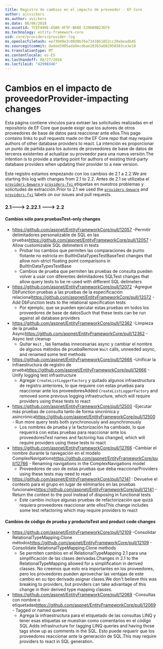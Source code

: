 ```yaml
---
title: Registro de cambios en el impacto de proveedor - EF Core
author: ajcvickers
ms.author: avickers
ms.date: 08/08/2018
ms.assetid: 7CEF496E-A5B0-4F5F-B68E-529609B23EF9
ms.technology: entity-framework-core
uid: core/providers/provider-log
ms.openlocfilehash: ee73940e3c0030b76e73438b1852cc29ebeadb45
ms.sourcegitcommit: dadee5905ada9ecdbae28363a682950383ce3e10
ms.translationtype: MT
ms.contentlocale: es-ES
ms.lasthandoff: 08/27/2018
ms.locfileid: "42998346"
---
```

# <a name="provider-impacting-changes"></a><span data-ttu-id="a5092-102">Cambios en el impacto de proveedor</span><span class="sxs-lookup"><span data-stu-id="a5092-102">Provider-impacting changes</span></span>

<span data-ttu-id="a5092-103">Esta página contiene vínculos para extraer las solicitudes realizadas en el repositorio de EF Core que puede exigir que los autores de otros proveedores de base de datos para reaccionar ante ellos.</span><span class="sxs-lookup"><span data-stu-id="a5092-103">This page contains links to pull requests made on the EF Core repo that may require authors of other database providers to react.</span></span> <span data-ttu-id="a5092-104">La intención es proporcionar un punto de partida para los autores de proveedores de base de datos de terceros existentes al actualizar su proveedor para una nueva versión.</span><span class="sxs-lookup"><span data-stu-id="a5092-104">The intention is to provide a starting point for authors of existing third-party database providers when updating their provider to a new version.</span></span>

<span data-ttu-id="a5092-105">Este registro estamos empezando con los cambios de 2.1 a 2.2.</span><span class="sxs-lookup"><span data-stu-id="a5092-105">We are starting this log with changes from 2.1 to 2.2.</span></span> <span data-ttu-id="a5092-106">Antes de 2.1 se utilizaba el [ `providers-beware` ](https://github.com/aspnet/EntityFrameworkCore/labels/providers-beware) y [ `providers-fyi` ](https://github.com/aspnet/EntityFrameworkCore/labels/providers-fyi) etiquetas en nuestros problemas y solicitudes de extracción.</span><span class="sxs-lookup"><span data-stu-id="a5092-106">Prior to 2.1 we used the [`providers-beware`](https://github.com/aspnet/EntityFrameworkCore/labels/providers-beware) and [`providers-fyi`](https://github.com/aspnet/EntityFrameworkCore/labels/providers-fyi) labels on our issues and pull requests.</span></span>

### <a name="21-----22"></a><span data-ttu-id="a5092-107">2.1---> 2.2</span><span class="sxs-lookup"><span data-stu-id="a5092-107">2.1 ---> 2.2</span></span>

#### <a name="test-only-changes"></a><span data-ttu-id="a5092-108">Cambios sólo para pruebas</span><span class="sxs-lookup"><span data-stu-id="a5092-108">Test-only changes</span></span>

* <span data-ttu-id="a5092-109">https://github.com/aspnet/EntityFrameworkCore/pull/12057 -Permitir delimitadores personalizable de SQL en las pruebas</span><span class="sxs-lookup"><span data-stu-id="a5092-109">https://github.com/aspnet/EntityFrameworkCore/pull/12057 - Allow customizable SQL delimeters in tests</span></span>
  * <span data-ttu-id="a5092-110">Probar los cambios que permiten las comparaciones de punto flotante no estricta en BuiltInDataTypesTestBase</span><span class="sxs-lookup"><span data-stu-id="a5092-110">Test changes that allow non-strict floating point comparisons in BuiltInDataTypesTestBase</span></span>
  * <span data-ttu-id="a5092-111">Cambios de prueba que permiten las pruebas de consulta pueden volver a usar con diferentes delimitadores SQL</span><span class="sxs-lookup"><span data-stu-id="a5092-111">Test changes that allow query tests to be re-used with different SQL delimeters</span></span>
* <span data-ttu-id="a5092-112">https://github.com/aspnet/EntityFrameworkCore/pull/12072 -Agregue DbFunction pruebas a las pruebas de la especificación relacional</span><span class="sxs-lookup"><span data-stu-id="a5092-112">https://github.com/aspnet/EntityFrameworkCore/pull/12072 - Add DbFunction tests to the relational specification tests</span></span>
  * <span data-ttu-id="a5092-113">Por ejemplo, que se pueden ejecutar estas pruebas en todos los proveedores de base de datos</span><span class="sxs-lookup"><span data-stu-id="a5092-113">Such that these tests can be run against all database providers</span></span>
* <span data-ttu-id="a5092-114">https://github.com/aspnet/EntityFrameworkCore/pull/12362 -Limpieza de la prueba Async</span><span class="sxs-lookup"><span data-stu-id="a5092-114">https://github.com/aspnet/EntityFrameworkCore/pull/12362 - Async test cleanup</span></span>
  * <span data-ttu-id="a5092-115">Quitar `Wait` , las llamadas innecesarias async y cambiar el nombre de algunos métodos de prueba</span><span class="sxs-lookup"><span data-stu-id="a5092-115">Remove `Wait` calls, unneeded async, and renamed some test methods</span></span>
* <span data-ttu-id="a5092-116">https://github.com/aspnet/EntityFrameworkCore/pull/12666 -Unificar la infraestructura de registro de prueba</span><span class="sxs-lookup"><span data-stu-id="a5092-116">https://github.com/aspnet/EntityFrameworkCore/pull/12666 - Unify logging test infrastructure</span></span>
  * <span data-ttu-id="a5092-117">Agregar `CreateListLoggerFactory` y quitado algunos infraestructura de registro anteriores, lo que requiere con estas pruebas para reaccionar ante los proveedores</span><span class="sxs-lookup"><span data-stu-id="a5092-117">Added `CreateListLoggerFactory` and removed some previous logging infrastructure, which will require providers using these tests to react</span></span>
* <span data-ttu-id="a5092-118">https://github.com/aspnet/EntityFrameworkCore/pull/12500 -Ejecutar más pruebas de consulta tanto de forma sincrónica y asincrónica</span><span class="sxs-lookup"><span data-stu-id="a5092-118">https://github.com/aspnet/EntityFrameworkCore/pull/12500 - Run more query tests both synchronously and asynchronously</span></span>
  * <span data-ttu-id="a5092-119">Los nombres de prueba y la factorización ha cambiado, lo que requerirá con estas pruebas para reaccionar ante los proveedores</span><span class="sxs-lookup"><span data-stu-id="a5092-119">Test names and factoring has changed, which will require providers using these tests to react</span></span>
* <span data-ttu-id="a5092-120">https://github.com/aspnet/EntityFrameworkCore/pull/12766 -Cambiar el nombre durante la navegación en el modelo ComplexNavigations</span><span class="sxs-lookup"><span data-stu-id="a5092-120">https://github.com/aspnet/EntityFrameworkCore/pull/12766 - Renaming navigations in the ComplexNavigations model</span></span>
  * <span data-ttu-id="a5092-121">Proveedores de uso de estas pruebas que deba reaccionar</span><span class="sxs-lookup"><span data-stu-id="a5092-121">Providers using these tests may need to react</span></span>
* <span data-ttu-id="a5092-122">https://github.com/aspnet/EntityFrameworkCore/pull/12141 : Devuelve el contexto para el grupo en lugar de eliminarlos en las pruebas funcionales</span><span class="sxs-lookup"><span data-stu-id="a5092-122">https://github.com/aspnet/EntityFrameworkCore/pull/12141 - Return the context to the pool instead of disposing in functional tests</span></span>
  * <span data-ttu-id="a5092-123">Este cambio incluye algunas pruebas de refactorización que quizá requiera proveedores reaccionar ante ellos</span><span class="sxs-lookup"><span data-stu-id="a5092-123">This change includes some test refactoring which may require providers to react</span></span>


#### <a name="test-and-product-code-changes"></a><span data-ttu-id="a5092-124">Cambios de código de prueba y producto</span><span class="sxs-lookup"><span data-stu-id="a5092-124">Test and product code changes</span></span>

* <span data-ttu-id="a5092-125">https://github.com/aspnet/EntityFrameworkCore/pull/12109 -Consolidar RelationalTypeMapping.Clone métodos</span><span class="sxs-lookup"><span data-stu-id="a5092-125">https://github.com/aspnet/EntityFrameworkCore/pull/12109 - Consolidate RelationalTypeMapping.Clone methods</span></span>
  * <span data-ttu-id="a5092-126">Se permiten cambios en el RelationalTypeMapping 2.1 para una simplificación de las clases derivadas.</span><span class="sxs-lookup"><span data-stu-id="a5092-126">Changes in 2.1 to the RelationalTypeMapping allowed for a simplification in derived classes.</span></span> <span data-ttu-id="a5092-127">No creemos que esto era importantes en los proveedores, pero los proveedores pueden aprovechar las ventajas de este cambio en su tipo derivado asignar clases.</span><span class="sxs-lookup"><span data-stu-id="a5092-127">We don't believe this was breaking to providers, but providers can take advantage of this change in their derived type mapping classes.</span></span>
* <span data-ttu-id="a5092-128">https://github.com/aspnet/EntityFrameworkCore/pull/12069 -Consultas con nombre o etiquetadas</span><span class="sxs-lookup"><span data-stu-id="a5092-128">https://github.com/aspnet/EntityFrameworkCore/pull/12069 - Tagged or named queries</span></span>
  * <span data-ttu-id="a5092-129">Agrega la infraestructura para el etiquetado de las consultas LINQ y tener esas etiquetas se muestran como comentarios en el código SQL.</span><span class="sxs-lookup"><span data-stu-id="a5092-129">Adds infrastructure for tagging LINQ queries and having those tags show up as comments in the SQL.</span></span> <span data-ttu-id="a5092-130">Esto puede requerir que los proveedores reaccionar ante la generación de SQL.</span><span class="sxs-lookup"><span data-stu-id="a5092-130">This may require providers to react in SQL generation.</span></span>
